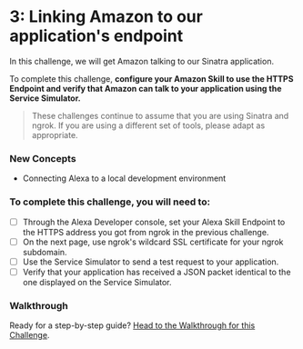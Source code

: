 # 3: Linking Amazon to our application's endpoint

In this challenge, we will get Amazon talking to our Sinatra application.

To complete this challenge, **configure your Amazon Skill to use the HTTPS Endpoint and verify that Amazon can talk to your application using the Service Simulator.**

> These challenges continue to assume that you are using Sinatra and ngrok. If you are using a different set of tools, please adapt as appropriate.

### New Concepts

- Connecting Alexa to a local development environment

### To complete this challenge, you will need to:

- [ ] Through the Alexa Developer console, set your Alexa Skill Endpoint to the HTTPS address you got from ngrok in the previous challenge.
- [ ] On the next page, use ngrok's wildcard SSL certificate for your ngrok subdomain.
- [ ] Use the Service Simulator to send a test request to your application.
- [ ] Verify that your application has received a JSON packet identical to the one displayed on the Service Simulator.

### Walkthrough

Ready for a step-by-step guide? [Head to the Walkthrough for this Challenge](../walkthroughs/3_linking_amazon_to_our_endpoint.md).